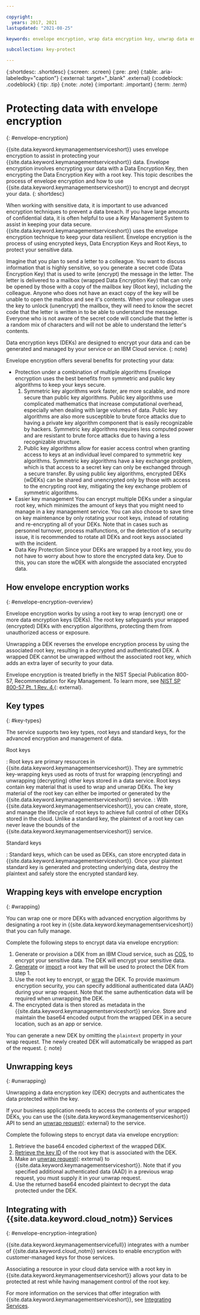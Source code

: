 ```yaml
---

copyright:
  years: 2017, 2021
lastupdated: "2021-08-25"

keywords: envelope encryption, wrap data encryption key, unwrap data encryption key

subcollection: key-protect

---
```


{:shortdesc: .shortdesc}
{:screen: .screen}
{:pre: .pre}
{:table: .aria-labeledby="caption"}
{:external: target="_blank" .external}
{:codeblock: .codeblock}
{:tip: .tip}
{:note: .note}
{:important: .important}
{:term: .term}

# Protecting data with envelope encryption
{: #envelope-encryption}

{{site.data.keyword.keymanagementserviceshort}} uses envelope encryption
to assist in protecting your {{site.data.keyword.keymanagementserviceshort}}
data. Envelope encryption involves encrypting your data with a Data Encryption Key,
then encrypting the Data Encryption Key with a root key. This topic describes
the process of envelope encryption and how to use {{site.data.keyword.keymanagementserviceshort}}
to encrypt and decrypt your data.
{: shortdesc}

When working with sensitive data, it is important to use advanced encryption
techniques to prevent a data breach. If you have large amounts of confidential data,
it is often helpful to use a Key Management System to assist in keeping your data secure.
{{site.data.keyword.keymanagementserviceshort}} uses the envelope encryption technique
to keep your data resilient. Envelope encryption is the process of using encrypted keys,
Data Encryption Keys and Root Keys, to protect your sensitive data.

Imagine that you plan to send a letter to a colleague. You want to discuss information that is
highly sensitive, so you generate a secret code (Data Encryption Key) that is used to write
(encrypt) the message in the letter. The letter is delivered to a mailbox (wrapped Data Encryption Key)
that can only be opened by those with a copy of the mailbox key (Root key), including the colleague. Anyone
who does not have an exact copy of the key will be unable to open the mailbox and see it's contents. When
your colleague uses the key to unlock (unencrypt) the mailbox, they will need to know the secret code
that the letter is written in to be able to understand the message. Everyone who is not aware of the secret
code will conclude that the letter is a random mix of characters and will not be able to understand the letter's
contents.

Data encryption keys (DEKs) are designed to encrypt your data and can be generated and
managed by your service or an IBM Cloud service.
{: note}


Envelope encryption offers several benefits for protecting your data:
- Protection under a combination of multiple algorithms
    Envelope encryption uses the best benefits from symmetric and public key algorithms to keep your keys secure.
    1. Symmetric key algorithms work faster, are more scalable, and more secure than public key algorithms. Public key algorithms
        use complicated mathematics that increase computational overhead, especially when dealing with large volumes
        of data. Public key algorithms are also more susceptible to brute force attacks due to having a private key algorithm component that is
        easily recognizable by hackers. Symmetric key algorithms requires less computed power and are resistant to
        brute force attacks due to having a less recognizable structure.
    2. Public key algorithms allow for easier access control when granting access to keys at an individual level
        compared to symmetric key algorithms. Symmetric key algorithms have a key exchange problem, which is that
        access to a secret key can only be exchanged through a secure transfer. By using public key algorithms,
        encrypted DEKs (wDEKs) can be shared and unencrypted only by those with access to the encrypting root key,
        mitigating the key exchange problem of symmetric algorithms.
- Easier key management
    You can encrypt multiple DEKs under a singular root key, which minimizes the amount of keys that you
    might need to manage in a key management service. You can also choose to save time on key maintenance by only rotating your root keys, instead of
    rotating and re-encrypting all of your DEKs. Note that in cases such as personnel turnover, process malfunctions, or the
    detection of a security issue, it is recommended to rotate all DEKs and root keys associated with the incident.
- Data Key Protection
    Since your DEKs are wrapped by a root key, you do not have to worry about how to store the encrypted data key. Due to this, you
    can store the wDEK with alongside the associated encrypted data.

## How envelope encryption works
{: #envelope-encryption-overview}

Envelope encryption works by using a root key to
wrap (encrypt) one or more data encryption keys (DEKs). The root key safeguards
your wrapped (encrypted) DEKs with encryption algorithms, protecting them from
unauthorized access or exposure.

Unwrapping a DEK reverses the envelope encryption process by using the associated
root key, resulting in a decrypted and authenticated DEK. A wrapped DEK cannot
be unwrapped without the associated root key, which adds an extra layer of
security to your data.

Envelope encryption is treated briefly in the NIST Special Publication 800-57,
Recommendation for Key Management. To learn more, see
[NIST SP 800-57 Pt. 1 Rev. 4.](https://www.nist.gov/publications/recommendation-key-management-part-1-general-0){: external}.

## Key types
{: #key-types}

The service supports two key types, root keys and standard keys, for the
advanced encryption and management of data.

Root keys

:   Root keys are primary resources in
   {{site.data.keyword.keymanagementserviceshort}}. They are symmetric
   key-wrapping keys used as roots of trust for wrapping (encrypting) and
   unwrapping (decrypting) other keys stored in a data service. Root keys
   contain key material that is used to wrap and unwrap DEKs. The key
   material of the root key can either be imported or generated by the
   {{site.data.keyword.keymanagementserviceshort}} service.
:   With {{site.data.keyword.keymanagementserviceshort}}, you can create,
   store, and manage the lifecycle of root keys to achieve full control of
   other DEKs stored in the cloud. Unlike a standard key, the plaintext of
   a root key can never leave the bounds of the
   {{site.data.keyword.keymanagementserviceshort}} service.

Standard keys

:   Standard keys, which can be used as DEKs, can store encrypted data in
   {{site.data.keyword.keymanagementserviceshort}}. Once your plaintext
   standard key is generated and protecting underlying data, destroy the
   plaintext and safely store the encrypted standard key.

## Wrapping keys with envelope encryption
{: #wrapping}

You can wrap one or more DEKs with advanced encryption algorithms by
designating a root key in {{site.data.keyword.keymanagementserviceshort}} that
you can fully manage.

Complete the following steps to encrypt data via envelope encryption:

1. Generate or provision a DEK from an IBM Cloud service, such as [COS](/docs/cloud-object-storage?topic=cloud-object-storage-encryption),
    to encrypt your sensitive data. The DEK will encrypt your sensitive data.
2. [Generate](/docs/key-protect?topic=key-protect-create-root-keys)
    or [import](/docs/key-protect?topic=key-protect-import-root-keys)
    a root key that will be used to protect the DEK from step 1.
3. Use the root key to encrypt, or [wrap](/docs/key-protect?topic=key-protect-wrap-keys)
    the DEK. To provide maximum encryption security, you can specify additional
    authenticated data (AAD) during your wrap request. Note that the same
    authentication data will be required when unwrapping the DEK.
4. The encrypted data is then stored as metadata in the {{site.data.keyword.keymanagementserviceshort}}
    service. Store and maintain the base64 encoded output from the wrapped DEK in a secure location,
    such as an app or service.

You can generate a new DEK by omitting the `plaintext` property in your
wrap request. The newly created DEK will automatically be wrapped as part
of the request.
{: note}

## Unwrapping keys
{: #unwrapping}

Unwrapping a data encryption key (DEK) decrypts and authenticates the data
protected within the key.

If your business application needs to access the contents of your wrapped DEKs,
you can use the {{site.data.keyword.keymanagementserviceshort}} API
to send an [unwrap request](/apidocs/key-protect#invoke-an-action-on-a-key){: external} to the service.


Complete the following steps to encrypt data via envelope encryption:

1. Retrieve the base64 encoded ciphertext of the wrapped DEK.
2. [Retrieve the key ID](/docs/key-protect?topic=key-protect-view-keys)
    of the root key that is associated with the DEK.
3. Make an [unwrap request](/apidocs/key-protect#invoke-an-action-on-a-key){: external} to {{site.data.keyword.keymanagementserviceshort}}.
    Note that if you specified additional authenticated data (AAD) in a previous
    wrap request, you must supply it in your unwrap request.
4. Use the returned base64 encoded plaintext to decrypt the data protected under
    the DEK.

## Integrating with {{site.data.keyword.cloud_notm}} Services
{: #envelope-encryption-integration}

{{site.data.keyword.keymanagementservicefull}} integrates with a number of
{{site.data.keyword.cloud_notm}} services to enable encryption with
customer-managed keys for those services.

Associating a resource in your cloud data service with a root key in
{{site.data.keyword.keymanagementserviceshort}} allows your data to be protected
at rest while having management control of the root key.

For more information on the services that offer integration with
{{site.data.keyword.keymanagementserviceshort}}, see
[Integrating Services](/docs/key-protect?topic=key-protect-integrate-services).


